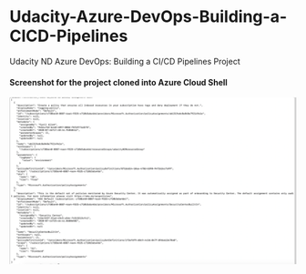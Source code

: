 # Udacity-Azure-DevOps-Building-a-CICD-Pipelines
Udacity  ND Azure DevOps: Building a CI/CD Pipelines Project


#### Screenshot for the project cloned into Azure Cloud Shell
![alt text](https://github.com/Julyseven2002/Udacity-Azure-DevOps-ND-Deploying-Web-Server-Azure/blob/master/polict-list-screenshot.png?raw=true)
